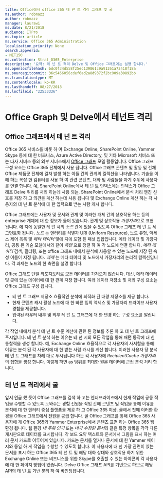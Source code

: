 ```yaml
---
title: Office에서 office 365 테 넌 트 격리 그래프 및 굴
ms.author: robmazz
author: robmazz
manager: laurawi
ms.date: 8/21/2018
audience: ITPro
ms.topic: article
ms.service: Office 365 Administration
localization_priority: None
search.appverid:
- MET150
ms.collection: Strat_O365_Enterprise
description: '요약: 테 넌 트 격리 Delve 및 Office 그래프에는 설명 합니다.'
ms.openlocfilehash: bdc0f34d558f25ec139861c9a91261a72418f18a
ms.sourcegitcommit: 36c5466056cdef6ad2a8d9372f2bc009a30892bb
ms.translationtype: MT
ms.contentlocale: ko-KR
ms.lasthandoff: 08/27/2018
ms.locfileid: "22533336"
---
```

# <a name="tenant-isolation-in-the-office-graph-and-delve"></a>Office Graph 및 Delve에서 테넌트 격리

## <a name="tenant-isolation-in-the-office-graph"></a>Office 그래프에서 테 넌 트 격리
Office 365 서비스를 비롯 하 여 Exchange Online, SharePoint Online, Yammer Skype 등에 대 한 비즈니스, Azure Active Directory, 및 기타 Microsoft 서비스 또는 타사 서비스 등의 외부 서비스에서 [Office 그래프](https://dev.office.com/officegraph) 모델 활동입니다. Office 그래프 구성 요소는 Office 365 전체에서 사용 됩니다. Office 그래프 콘텐츠 및 활동 및 전체 Office 제품군 전체에 걸쳐 발생 하는 이들 간의 관계의 컬렉션을 나타냅니다. 기술을 이해 하는 복잡 한 컴퓨터를 사용 하 여 관련 콘텐츠, 대화 및 사람들을 자기 주위에 사용자를 연결 합니다. 예, SharePoint Online에서 테 넌 트 인덱스에는 인덱스가 Office 그래프 Delve 쿼리를 처리 하는데 사용 되는, SharePoint Online에서 분석 처리 엔진 신호를 저장 하 고 의견을 계산 하는데 사용 됩니다 및 Exchange Online 계산 하는 각 사용자의 테 넌 트 분석에 대 한 입력으로 받는 사람 캐시 합니다.

Office 그래프에는 사용자 및 문서와 관계 및 이러한 개체 간의 상호작용 하는 등의 enterprise 개체에 대 한 정보가 들어 있습니다. 관계 및 상호작용 *가장자리*으로 표현 됩니다. 에 지에 동일한 테 넌 시의 *노드* 간에 있을 수 있도록 Office 그래프 테 넌 트 세그먼트화 됩니다. *노드* 는 엔터티를 식별자 URI (Uniform Resource), 노드 유형, 액세스 제어 목록 및 *메타 데이터* 및에 지에 포함 된 패싯 집합입니다. 메타 데이터 및 가장자리, 공통 된 기술 모델에서와 같이 *측면* 으로 정렬 하 여 각 노드에 연결 합니다. *메타 데이터* 검색, 필터링, 또는 office 그래프 내에서 분석에 사용할 수 있는 노드에 저장 된 속성 이름이 지정 됩니다. *과제* 는 메타 데이터 및 노드에서 가장자리의 논리적 컬렉션입니다. 각 과제는 노드의 한 측면을 설명 합니다. 

Office 그래프 단일 리포지토리로 모든 데이터를 가져오지 않습니다. 대신, 메타 데이터 및 곳에 있는 데이터에 대 한 관계 저장 합니다. 여러 데이터 저장소 및 처리 구성 요소는 Office 그래프 구성 됩니다.
- 테 넌 트 그래프 저장소 효율적인 분석에 최적화 된 대량 저장소를 제공 합니다.
- 현재 콘텐츠 캐시 활성 노드에 대 한 빠른 임의 액세스 및 가장자리 드라이브 사용자 경험을 제공합니다.
- 입력된 라우터 내부 및 외부 테 넌 트 그래프에 대 한 변경 하는 구성 요소를 알립니다.

각 작업 내에서 분석 테 넌 트 수준 계산에 관련 된 정보를 추론 하 고 테 넌 트 그래프에 푸시입니다. 테 넌 트 분석 하는 이유는 테 넌 시의 모든 작업을 통해 패턴 동작에 대 한 통찰력을 생성 합니다. 예, Exchange Online 효율적으로 각 사용자의 사서함을 통해 이유는 분석 된 각 사용자에 대 한 받는 사람 캐시를 계산 합니다. 이러한 사용자 당 분석 테 넌 트 그래프를 차례 대로 푸시됩니다 하는 각 사용자에 *RecipientCache 가장자리* 의 집합을 생성 합니다. 이렇게 하면 as 범위를 최대한 원본 데이터에 근접 분석 처리 합니다.

## <a name="tenant-isolation-in-delve"></a>테 넌 트 격리에서 굴
앞서 언급 했 듯이 Office 그래프를 검색 하 고는 엔터프라이즈에서 현재 작업에 공동 작업을 수행할 수 있도록 도와주는 경험 전원을 작업 간에 콘텐츠 및 작업을 통해 이유를 분석에 대 한 엔터티 중심 플랫폼을 제공 하 고 Office 365 이상. 굴에서 첫째 이러한 환경을 Office 그래프에서 전원을 공급 합니다. 굴 Office 그래프를 통해 Office 365 사용자에 게 Office 365와 Yammer Enterprise에서 콘텐츠 표면 하는 Office 365 웹 환경 됩니다. 웹 환경 *내 주위 인기* 또는 *내가 수정한 문서*와 같은 특정 항목을 각각 다른 게시판으로 데이터를 표시합니다. 각 보드 요약 텍스트와 문서에서 그림을 표시 하는 여러 문서 카드로 이루어져 있습니다. 카드는 문서를 열거나 문서에 대 한 Yammer 페이지와 동일 하 게 작업을 수행할 수 있도록 합니다. 이 사용자에 대 한 가장 관련이 있는 문서를 표시 하는 Office 365 테 넌 트 및 해당 대화 상대와 상호작용 하기 위한 Exchange Online 또는 비즈니스를 위한 Skype를 호출할 수 있는 아이콘의 각 사용자에 대 한 페이지 방법이 있습니다. Delve Office 그래프 API를 기반으로 하므로 해당 API의 테 넌 트 기반 분리 하 여 바인딩됩니다.